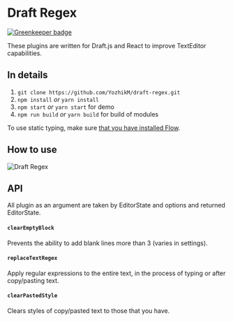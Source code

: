 
# Draft Regex

[![Greenkeeper badge](https://badges.greenkeeper.io/YozhikM/draft-regex.svg)](https://greenkeeper.io/)

These plugins are written for Draft.js and React to improve TextEditor capabilities.

## In details

1. `git clone https://github.com/YozhikM/draft-regex.git`
2. `npm install` *or* `yarn install`
3. `npm start` *or* `yarn start` for demo
4. `npm run build` *or* `yarn build` for build of modules

To use static typing, make sure [that you have installed Flow](https://flow.org/en/docs/install).

## How to use

![Draft Regex](https://i.imgur.com/xzQyZpj.png)

## API

All plugin as an argument are taken by EditorState and options and returned EditorState.

#### `clearEmptyBlock`
Prevents the ability to add blank lines more than 3 (varies in settings).

#### `replaceTextRegex`
Apply regular expressions to the entire text, in the process of typing or after copy/pasting text.

#### `clearPastedStyle`
Clears styles of copy/pasted text to those that you have.
